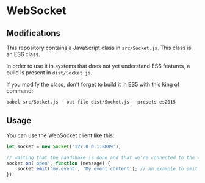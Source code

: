 # WebSocket

## Modifications

This repository contains a JavaScript class in `src/Socket.js`. This class is an ES6 class.

In order to use it in systems that does not yet understand ES6 features, a build is present in `dist/Socket.js`.

If you modify the class, don't forget to build it in ES5 with this king of command:

`babel src/Socket.js --out-file dist/Socket.js --presets es2015`

## Usage

You can use the WebSocket client like this:

```javascript
let socket = new Socket('127.0.0.1:8889');

// waiting that the handshake is done and that we're connected to the wss
socket.on('open', function (message) {
	socket.emit('my.event', 'My event content'); // an example to emit an event
});
```